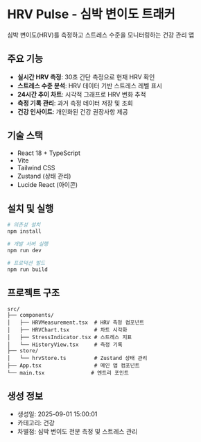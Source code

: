 # HRV Pulse - 심박 변이도 트래커

심박 변이도(HRV)를 측정하고 스트레스 수준을 모니터링하는 건강 관리 앱

## 주요 기능

- **실시간 HRV 측정**: 30초 간단 측정으로 현재 HRV 확인
- **스트레스 수준 분석**: HRV 데이터 기반 스트레스 레벨 표시
- **24시간 추이 차트**: 시각적 그래프로 HRV 변화 추적
- **측정 기록 관리**: 과거 측정 데이터 저장 및 조회
- **건강 인사이트**: 개인화된 건강 권장사항 제공

## 기술 스택

- React 18 + TypeScript
- Vite
- Tailwind CSS
- Zustand (상태 관리)
- Lucide React (아이콘)

## 설치 및 실행

```bash
# 의존성 설치
npm install

# 개발 서버 실행
npm run dev

# 프로덕션 빌드
npm run build
```

## 프로젝트 구조

```
src/
├── components/
│   ├── HRVMeasurement.tsx  # HRV 측정 컴포넌트
│   ├── HRVChart.tsx        # 차트 시각화
│   ├── StressIndicator.tsx # 스트레스 지표
│   └── HistoryView.tsx     # 측정 기록
├── store/
│   └── hrvStore.ts         # Zustand 상태 관리
├── App.tsx                 # 메인 앱 컴포넌트
└── main.tsx               # 엔트리 포인트
```

## 생성 정보

- 생성일: 2025-09-01 15:00:01
- 카테고리: 건강
- 차별점: 심박 변이도 전문 측정 및 스트레스 관리